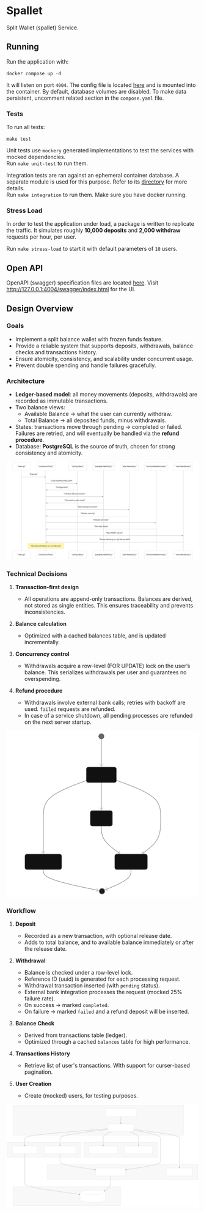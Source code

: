 # Spallet

Split Wallet (spallet) Service.

## Running

Run the application with:

```shell
docker compose up -d
```

It will listen on port `4004`. The config file is located [here](./assets/config.yaml) and is
mounted into the container. By default, database volumes are disabled. To make
data persistent, uncomment related section in the `compose.yaml` file.

### Tests

To run all tests:

```shell
make test
```

Unit tests use `mockery` generated implementations to test the services with
mocked dependencies.  
Run `make unit-test` to run them.

Integration tests are ran against an ephemeral container database. A separate
module is used for this purpose. Refer to its [directory](internal/test/integration)
for more details.  
Run `make integration` to run them. Make sure you have docker running.

### Stress Load

In order to test the application under load, a package is written to replicate
the traffic. It simulates roughly **10,000 deposits** and **2,000 withdraw**
requests per hour, per user.

Run `make stress-load` to start it with default parameters of `10` users.

## Open API

OpenAPI (swagger) specification files are located [here](./assets/docs/openapi).
Visit <http://127.0.0.1:4004/swagger/index.html> for the UI.

## Design Overview

### Goals

- Implement a split balance wallet with frozen funds feature.
- Provide a reliable system that supports deposits, withdrawals, balance checks
  and transactions history.
- Ensure atomicity, consistency, and scalability under concurrent usage.
- Prevent double spending and handle failures gracefully.

### Architecture

- **Ledger-based model**: all money movements (deposits, withdrawals) are
    recorded as immutable transactions.
- Two balance views:
  - Available Balance → what the user can currently withdraw.
  - Total Balance → all deposited funds, minus withdrawals.
- States: transactions move through pending → completed or failed. Failures are
   retried, and will eventually be handled via the **refund procedure**.
- Database: **PostgreSQL** is the source of truth, chosen for strong consistency
  and atomicity.

![app-lifecycle](./assets/images/lifecycle.svg)

### Technical Decisions

1. **Transaction-first design**
   - All operations are append-only transactions. Balances are derived, not
    stored as single entities. This ensures traceability and prevents
    inconsistencies.

2. **Balance calculation**
   - Optimized with a cached balances table, and is updated incrementally.

3. **Concurrency control**
   - Withdrawals acquire a row-level (FOR UPDATE) lock on the user’s balance.
    This serializes withdrawals per user and guarantees no overspending.

4. **Refund procedure**
   - Withdrawals involve external bank calls; retries with backoff are used.
    `failed` requests are refunded.
   - In case of a service shutdown, all pending processes are refunded on the
    next server startup.

![transaction_state](./assets/images/tx_state.svg)

### Workflow

1. **Deposit**
   - Recorded as a new transaction, with optional release date.
   - Adds to total balance, and to available balance immediately or after the
    release date.

2. **Withdrawal**
   - Balance is checked under a row-level lock.
   - Reference ID (uuid) is generated for each processing request.
   - Withdrawal transaction inserted (with `pending` status).
   - External bank integration processes the request (mocked 25% failure rate).
   - On success → marked `completed`.
   - On failure → marked `failed` and a refund deposit will be inserted.

3. **Balance Check**
   - Derived from transactions table (ledger).
   - Optimized through a cached `balances` table for high performance.

4. **Transactions History**
   - Retrieve list of user's transactions. WIth support for curser-based
    pagination.

5. **User Creation**
   - Create (mocked) users, for testing purposes.

![components](./assets/images/components.svg)
